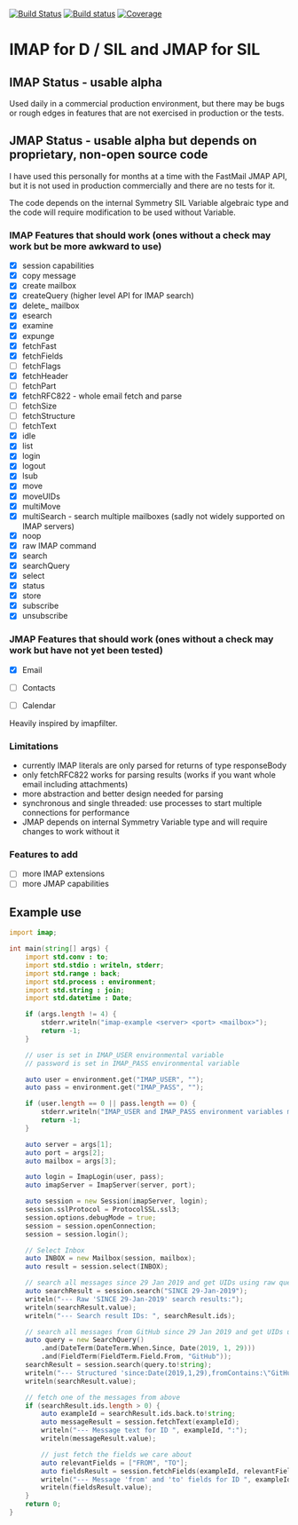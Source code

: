 [![Build Status](https://travis-ci.org/symmetryinvestments/imap-d.svg?branch=master)](https://travis-ci.org/symmetryinvestments/imap-d)
[![Build status](https://ci.appveyor.com/api/projects/status/h8i2hmwpx704n6ip/branch/master?svg=true)](https://ci.appveyor.com/project/otrho/imap-d/branch/master)
[![Coverage](https://codecov.io/gh/symmetryinvestments/imap-d/branch/master/graph/badge.svg)](https://codecov.io/gh/symmetryinvestments/imap-d)

# IMAP for D / SIL and JMAP for SIL

## IMAP Status - usable alpha
Used daily in a commercial production environment, but there may be bugs or rough edges in features that are not exercised in production or the tests.

## JMAP Status - usable alpha but depends on proprietary, non-open source code
I have used this personally for months at a time with the FastMail JMAP API, but it is not used in production commercially and there are no tests for it.

The code depends on the internal Symmetry SIL Variable algebraic type and the code will require modification to be used without Variable.


### IMAP Features that should work (ones without a check may work but be more awkward to use)

- [X] session capabilities
- [X] copy message
- [X] create mailbox
- [X] createQuery (higher level API for IMAP search)
- [X] delete_ mailbox
- [X] esearch
- [X] examine
- [X] expunge
- [X] fetchFast
- [X] fetchFields
- [ ] fetchFlags
- [X] fetchHeader
- [ ] fetchPart
- [X] fetchRFC822 - whole email fetch and parse
- [ ] fetchSize
- [ ] fetchStructure
- [ ] fetchText
- [X] idle
- [X] list
- [X] login
- [X] logout
- [X] lsub
- [X] move
- [X] moveUIDs
- [X] multiMove
- [X] multiSearch - search multiple mailboxes (sadly not widely supported on IMAP servers)
- [X] noop
- [X] raw IMAP command
- [X] search
- [X] searchQuery
- [X] select
- [X] status
- [X] store
- [X] subscribe
- [X] unsubscribe

### JMAP Features that should work (ones without a check may work but have not yet been tested)

- [X] Email
- [ ] Contacts
- [ ] Calendar


Heavily inspired by imapfilter.

### Limitations
- currently IMAP literals are only parsed for returns of type responseBody
- only fetchRFC822 works for parsing results (works if you want whole email including
  attachments)
- more abstraction and better design needed for parsing
- synchronous and single threaded: use processes to start multiple connections for performance
- JMAP depends on internal Symmetry Variable type and will require changes to work without it


### Features to add

- [ ] more IMAP extensions
- [ ] more JMAP capabilities

## Example use

```d
import imap;

int main(string[] args) {
    import std.conv : to;
    import std.stdio : writeln, stderr;
    import std.range : back;
    import std.process : environment;
    import std.string : join;
    import std.datetime : Date;

    if (args.length != 4) {
        stderr.writeln("imap-example <server> <port> <mailbox>");
        return -1;
    }

    // user is set in IMAP_USER environmental variable
    // password is set in IMAP_PASS environmental variable

    auto user = environment.get("IMAP_USER", "");
    auto pass = environment.get("IMAP_PASS", "");

    if (user.length == 0 || pass.length == 0) {
        stderr.writeln("IMAP_USER and IMAP_PASS environment variables must be set.");
        return -1;
    }

    auto server = args[1];
    auto port = args[2];
    auto mailbox = args[3];

    auto login = ImapLogin(user, pass);
    auto imapServer = ImapServer(server, port);

    auto session = new Session(imapServer, login);
    session.sslProtocol = ProtocolSSL.ssl3;
    session.options.debugMode = true;
    session = session.openConnection;
    session = session.login();

    // Select Inbox
    auto INBOX = new Mailbox(session, mailbox);
    auto result = session.select(INBOX);

    // search all messages since 29 Jan 2019 and get UIDs using raw query interface
    auto searchResult = session.search("SINCE 29-Jan-2019");
    writeln("--- Raw 'SINCE 29-Jan-2019' search results:");
    writeln(searchResult.value);
    writeln("--- Search result IDs: ", searchResult.ids);

    // search all messages from GitHub since 29 Jan 2019 and get UIDs using high level query interface
    auto query = new SearchQuery()
        .and(DateTerm(DateTerm.When.Since, Date(2019, 1, 29)))
        .and(FieldTerm(FieldTerm.Field.From, "GitHub"));
    searchResult = session.search(query.to!string);
    writeln("--- Structured 'since:Date(2019,1,29),fromContains:\"GitHub\"' search results:");
    writeln(searchResult.value);

    // fetch one of the messages from above
    if (searchResult.ids.length > 0) {
        auto exampleId = searchResult.ids.back.to!string;
        auto messageResult = session.fetchText(exampleId);
        writeln("--- Message text for ID ", exampleId, ":");
        writeln(messageResult.value);

        // just fetch the fields we care about
        auto relevantFields = ["FROM", "TO"];
        auto fieldsResult = session.fetchFields(exampleId, relevantFields.join(" "));
        writeln("--- Message 'from' and 'to' fields for ID ", exampleId, ":");
        writeln(fieldsResult.value);
    }
    return 0;
}
```

